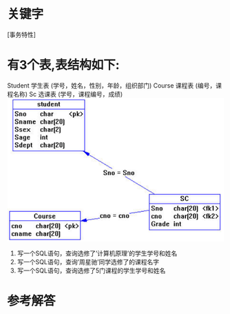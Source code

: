 # 关键字

[事务特性]

# 有3个表,表结构如下:
Student 学生表 (学号，姓名，性别，年龄，组织部门) 
Course 课程表 (编号，课程名称) 
Sc 选课表 (学号，课程编号，成绩) 
![](/assets/picture18.png)
1. 写一个SQL语句，查询选修了’计算机原理’的学生学号和姓名
2. 写一个SQL语句，查询’周星驰’同学选修了的课程名字
3. 写一个SQL语句，查询选修了5门课程的学生学号和姓名


# 参考解答



